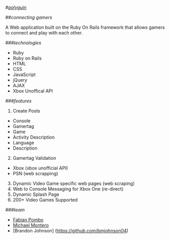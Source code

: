 #[*polyguin*](http://www.polyguin.com)  

##*connecting gamers*

A Web application built on the Ruby On Rails framework that allows gamers to connect and play with each other.

###*technologies*
* Ruby
* Ruby on Rails
* HTML
* CSS
* JavaScript
* jQuery
* AJAX
* Xbox Unoffical API

###*features*
1. Create Posts
 * Console
 * Gamertag
 * Game
 * Activity Description
 * Language
 * Description
2. Gamertag Validation
 * Xbox (xbox unofficial API)
 * PSN (web scrapping)
3. Dynamic Video Game specific web pages (web scraping)
4. Web to Console Messaging for Xbox One (re-direct)
5. Dynamic Splash Page
6. 200+ Video Games Supported

###*team*
* [Fabian Pombo](https://github.com/fabianp23)  
* [Michael Montero](https://github.com/webtech4u)  
* [Brandon Johnson] (https://github.com/bmjohnson04)  
